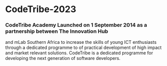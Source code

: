 # CodeTribe-2023
### CodeTribe Academy Launched on 1 September 2014 as a partnership between The Innovation Hub
and mLab Southern Africa to increase the skills of young ICT enthusiasts through a dedicated programme
to of practical development of high impact and market relevant solutions.
CodeTribe is a dedicated programme for developing the next generation of software developers.
